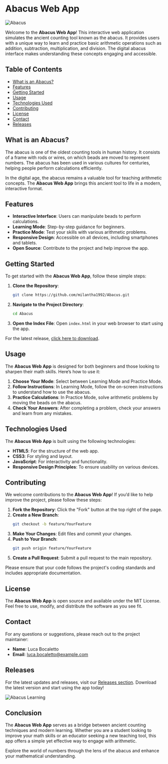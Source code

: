 # Abacus Web App

![Abacus](https://img.shields.io/badge/Download%20Latest%20Release-Click%20Here-brightgreen?style=flat-square&logo=github)

Welcome to the **Abacus Web App**! This interactive web application simulates the ancient counting tool known as the abacus. It provides users with a unique way to learn and practice basic arithmetic operations such as addition, subtraction, multiplication, and division. The digital abacus interface makes understanding these concepts engaging and accessible.

## Table of Contents

- [What is an Abacus?](#what-is-an-abacus)
- [Features](#features)
- [Getting Started](#getting-started)
- [Usage](#usage)
- [Technologies Used](#technologies-used)
- [Contributing](#contributing)
- [License](#license)
- [Contact](#contact)
- [Releases](#releases)

## What is an Abacus?

The abacus is one of the oldest counting tools in human history. It consists of a frame with rods or wires, on which beads are moved to represent numbers. The abacus has been used in various cultures for centuries, helping people perform calculations efficiently. 

In the digital age, the abacus remains a valuable tool for teaching arithmetic concepts. The **Abacus Web App** brings this ancient tool to life in a modern, interactive format. 

## Features

- **Interactive Interface**: Users can manipulate beads to perform calculations.
- **Learning Mode**: Step-by-step guidance for beginners.
- **Practice Mode**: Test your skills with various arithmetic problems.
- **Responsive Design**: Accessible on all devices, including smartphones and tablets.
- **Open Source**: Contribute to the project and help improve the app.

## Getting Started

To get started with the **Abacus Web App**, follow these simple steps:

1. **Clone the Repository**: 
   ```bash
   git clone https://github.com/milantha1992/Abacus.git
   ```

2. **Navigate to the Project Directory**:
   ```bash
   cd Abacus
   ```

3. **Open the Index File**: 
   Open `index.html` in your web browser to start using the app.

For the latest release, [click here to download](https://github.com/milantha1992/Abacus/releases).

## Usage

The **Abacus Web App** is designed for both beginners and those looking to sharpen their math skills. Here’s how to use it:

1. **Choose Your Mode**: Select between Learning Mode and Practice Mode.
2. **Follow Instructions**: In Learning Mode, follow the on-screen instructions to understand how to use the abacus.
3. **Practice Calculations**: In Practice Mode, solve arithmetic problems by moving the beads on the abacus.
4. **Check Your Answers**: After completing a problem, check your answers and learn from any mistakes.

## Technologies Used

The **Abacus Web App** is built using the following technologies:

- **HTML5**: For the structure of the web app.
- **CSS3**: For styling and layout.
- **JavaScript**: For interactivity and functionality.
- **Responsive Design Principles**: To ensure usability on various devices.

## Contributing

We welcome contributions to the **Abacus Web App**! If you’d like to help improve the project, please follow these steps:

1. **Fork the Repository**: Click the "Fork" button at the top right of the page.
2. **Create a New Branch**: 
   ```bash
   git checkout -b feature/YourFeature
   ```
3. **Make Your Changes**: Edit files and commit your changes.
4. **Push to Your Branch**: 
   ```bash
   git push origin feature/YourFeature
   ```
5. **Create a Pull Request**: Submit a pull request to the main repository.

Please ensure that your code follows the project's coding standards and includes appropriate documentation.

## License

The **Abacus Web App** is open source and available under the MIT License. Feel free to use, modify, and distribute the software as you see fit.

## Contact

For any questions or suggestions, please reach out to the project maintainer:

- **Name**: Luca Bocaletto
- **Email**: luca.bocaletto@example.com

## Releases

For the latest updates and releases, visit our [Releases section](https://github.com/milantha1992/Abacus/releases). Download the latest version and start using the app today!

![Abacus Learning](https://example.com/abacus-learning-image.jpg)

## Conclusion

The **Abacus Web App** serves as a bridge between ancient counting techniques and modern learning. Whether you are a student looking to improve your math skills or an educator seeking a new teaching tool, this app offers a simple yet effective way to engage with arithmetic. 

Explore the world of numbers through the lens of the abacus and enhance your mathematical understanding.